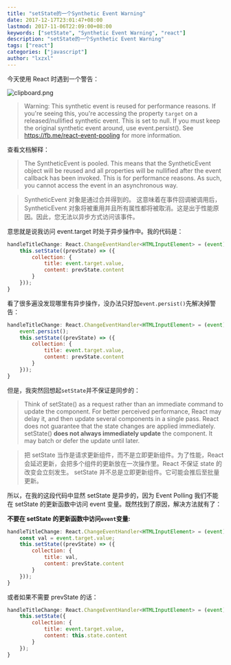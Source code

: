 ```yaml
---
title: "setState的一个Synthetic Event Warning"
date: 2017-12-17T23:01:47+08:00
lastmod: 2017-11-06T22:09:00+08:00
keywords: ["setState", "Synthetic Event Warning", "react"]
description: "setState的一个Synthetic Event Warning"
tags: ["react"]
categories: ["javascript"]
author: "lxzxl"
---
```


今天使用 React 时遇到一个警告：

![clipboard.png](/images/react/setstate-warning.png)

<!--more-->

> Warning: This synthetic event is reused for performance reasons. If you're seeing this, you're accessing the property `target` on a released/nullified synthetic event. This is set to null. If you must keep the original synthetic event around, use event.persist(). See https://fb.me/react-event-pooling for more information.

查看文档解释：

> The SyntheticEvent is pooled. This means that the SyntheticEvent object will be reused and all properties will be nullified after the event callback has been invoked. This is for performance reasons. As such, you cannot access the event in an asynchronous way.

> SyntheticEvent 对象是通过合并得到的。 这意味着在事件回调被调用后，SyntheticEvent 对象将被重用并且所有属性都将被取消。这是出于性能原因。因此，您无法以异步方式访问该事件。

意思就是说我访问 event.target 时处于异步操作中。我的代码是：

```javascript
handleTitleChange: React.ChangeEventHandler<HTMLInputElement> = (event) => {
    this.setState((prevState) => ({
        collection: {
            title: event.target.value,
            content: prevState.content
        }
    }));
}
```

看了很多遍没发现哪里有异步操作，没办法只好加`event.persist()`先解决掉警告：

```javascript
handleTitleChange: React.ChangeEventHandler<HTMLInputElement> = (event) => {
    event.persist();
    this.setState((prevState) => ({
        collection: {
            title: event.target.value,
            content: prevState.content
        }
    }));
}
```

但是，我突然回想起`setState`并不保证是同步的：

> Think of setState() as a request rather than an immediate command to update the component. For better perceived performance, React may delay it, and then update several components in a single pass. React does not guarantee that the state changes are applied immediately.
> setState() **does not always immediately update** the component. It may batch or defer the update until later.

> 把 setState 当作是请求更新组件，而不是立即更新组件。为了性能，React 会延迟更新，会把多个组件的更新放在一次操作里。React 不保证 state 的改变会立刻发生。
> setState 并不总是立即更新组件。它可能会推后至批量更新。

所以，在我的这段代码中显然 setState 是异步的，因为 Event Polling 我们不能在 setState 的更新函数中访问 event 变量。既然找到了原因，解决方法就有了：

**不要在 setState 的更新函数中访问`event`变量:**

```javascript
handleTitleChange: React.ChangeEventHandler<HTMLInputElement> = (event) => {
    const val = event.target.value;
    this.setState((prevState) => ({
        collection: {
            title: val,
            content: prevState.content
        }
    }));
}
```

或者如果不需要 prevState 的话：

```javascript
handleTitleChange: React.ChangeEventHandler<HTMLInputElement> = (event) => {
    this.setState({
        collection: {
            title: event.target.value,
            content: this.state.content
        }
    });
}
```
